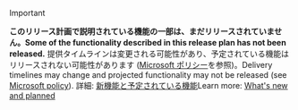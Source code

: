 > [!IMPORTANT]
> <span data-ttu-id="8db88-101">**このリリース計画で説明されている機能の一部は、まだリリースされていません。**</span><span class="sxs-lookup"><span data-stu-id="8db88-101">**Some of the functionality described in this release plan has not been released.**</span></span> <span data-ttu-id="8db88-102">提供タイムラインは変更される可能性があり、予定されている機能はリリースされない可能性があります ([Microsoft ポリシー](https://go.microsoft.com/fwlink/p/?linkid=2007332)を参照)。</span><span class="sxs-lookup"><span data-stu-id="8db88-102">Delivery timelines may change and projected functionality may not be released (see [Microsoft policy](https://go.microsoft.com/fwlink/p/?linkid=2007332)).</span></span> <span data-ttu-id="8db88-103">詳細: [新機能と予定されている機能](/dynamics365-release-plan/2020wave1/dynamics365-customer-service/planned-features)</span><span class="sxs-lookup"><span data-stu-id="8db88-103">Learn more: [What's new and planned](/dynamics365-release-plan/2020wave1/dynamics365-customer-service/planned-features)</span></span> 
